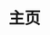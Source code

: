 ---
home: true
icon: home
title: 主页
heroImage: /logo.webp
heroText: ClockworkPi-Fans 手册
tagline: 让您的 uConsole、DevTerm 和 GameShell 变得更加好玩！
actions:
  - text: 快速开始 🌟
    link: docs/gameshell/
    type: primary

  - text: 查看文档 📖
    link: docs/

features:
  - title: 完整的文档
    icon: book
    details: 文档由每一位爱好者精心整理，每一步都十分详细。

  - title: 评论及回复
    icon: comment
    details: 非常欢迎爱好者们积极评论，我们会在第一时间回复。

  - title: 意想不到的新玩法
    icon: gamepad
    details: 只要有了新的有趣的玩法，我们会尽快在这里更新。

copyright: false
footer: 使用 <a href="https://theme-hope.vuejs.press/" target="_blank">VuePress Theme Hope</a> 主题 | GPL3 协议, 版权所有 © 2023-present <a href="https://clockworkpi-fans.com" target="_blank">ClockworkPi-Fans</a>
---